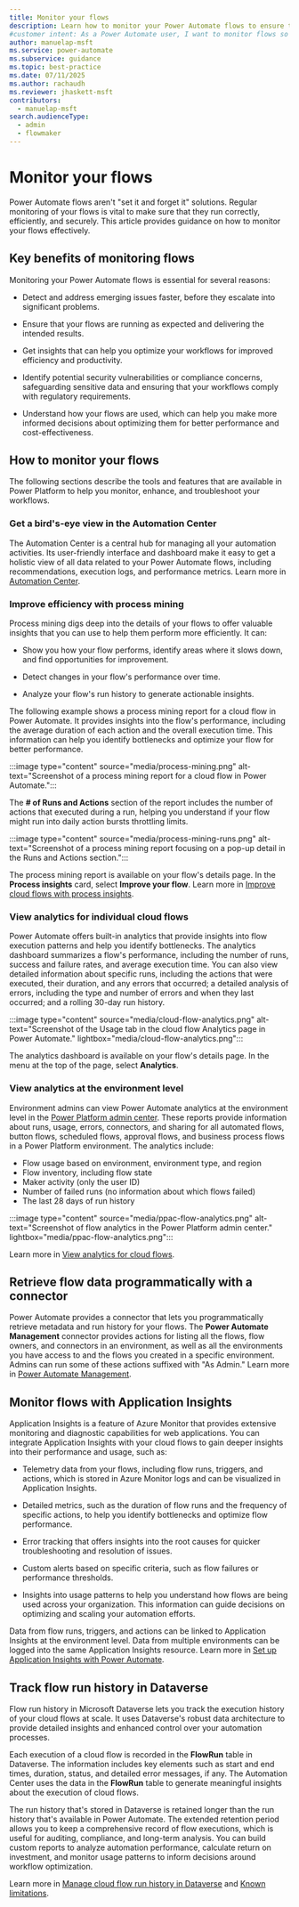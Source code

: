 ```yaml
---
title: Monitor your flows
description: Learn how to monitor your Power Automate flows to ensure that they run correctly, efficiently, and securely.
#customer intent: As a Power Automate user, I want to monitor flows so that I can ensure workflows run smoothly and efficiently.
author: manuelap-msft
ms.service: power-automate
ms.subservice: guidance
ms.topic: best-practice
ms.date: 07/11/2025
ms.author: rachaudh
ms.reviewer: jhaskett-msft
contributors:
  - manuelap-msft
search.audienceType:
  - admin
  - flowmaker
---
```


# Monitor your flows

Power Automate flows aren't "set it and forget it" solutions. Regular monitoring of your flows is vital to make sure that they run correctly, efficiently, and securely. This article provides guidance on how to monitor your flows effectively.

## Key benefits of monitoring flows

Monitoring your Power Automate flows is essential for several reasons:

- Detect and address emerging issues faster, before they escalate into significant problems.

- Ensure that your flows are running as expected and delivering the intended results.

- Get insights that can help you optimize your workflows for improved efficiency and productivity.

- Identify potential security vulnerabilities or compliance concerns, safeguarding sensitive data and ensuring that your workflows comply with regulatory requirements.

- Understand how your flows are used, which can help you make more informed decisions about optimizing them for better performance and cost-effectiveness.

## How to monitor your flows

The following sections describe the tools and features that are available in Power Platform to help you monitor, enhance, and troubleshoot your workflows.

### Get a bird's-eye view in the Automation Center

The Automation Center is a central hub for managing all your automation activities. Its user-friendly interface and dashboard make it easy to get a holistic view of all data related to your Power Automate flows, including recommendations, execution logs, and performance metrics. Learn more in [Automation Center](/power-automate/automation-center-overview).

### Improve efficiency with process mining

Process mining digs deep into the details of your flows to offer valuable insights that you can use to help them perform more efficiently. It can:

- Show you how your flow performs, identify areas where it slows down, and find opportunities for improvement.

- Detect changes in your flow's performance over time.

- Analyze your flow's run history to generate actionable insights.

The following example shows a process mining report for a cloud flow in Power Automate. It provides insights into the flow's performance, including the average duration of each action and the overall execution time. This information can help you identify bottlenecks and optimize your flow for better performance.

:::image type="content" source="media/process-mining.png" alt-text="Screenshot of a process mining report for a cloud flow in Power Automate.":::

The **# of Runs and Actions** section of the report includes the number of actions that executed during a run, helping you understand if your flow might run into daily action bursts throttling limits.

:::image type="content" source="media/process-mining-runs.png" alt-text="Screenshot of a process mining report focusing on a pop-up detail in the Runs and Actions section.":::

The process mining report is available on your flow's details page. In the **Process insights** card, select **Improve your flow**. Learn more in [Improve cloud flows with process insights](/power-automate/process-mining-cloud-flow-process-insights).

### View analytics for individual cloud flows

Power Automate offers built-in analytics that provide insights into flow execution patterns and help you identify bottlenecks. The analytics dashboard summarizes a flow's performance, including the number of runs, success and failure rates, and average execution time. You can also view detailed information about specific runs, including the actions that were executed, their duration, and any errors that occurred; a detailed analysis of errors, including the type and number of errors and when they last occurred; and a rolling 30-day run history.
  
:::image type="content" source="media/cloud-flow-analytics.png" alt-text="Screenshot of the Usage tab in the cloud flow Analytics page in Power Automate." lightbox="media/cloud-flow-analytics.png":::

The analytics dashboard is available on your flow's details page. In the menu at the top of the page, select **Analytics**.

### View analytics at the environment level

Environment admins can view Power Automate analytics at the environment level in the [Power Platform admin center](https://admin.powerplatform.microsoft.com/analytics/flow). These reports provide information about runs, usage, errors, connectors, and sharing for all automated flows, button flows, scheduled flows, approval flows, and business process flows in a Power Platform environment. The analytics include:

- Flow usage based on environment, environment type, and region
- Flow inventory, including flow state
- Maker activity (only the user ID)
- Number of failed runs (no information about which flows failed)
- The last 28 days of run history

:::image type="content" source="media/ppac-flow-analytics.png" alt-text="Screenshot of flow analytics in the Power Platform admin center." lightbox="media/ppac-flow-analytics.png":::

Learn more in [View analytics for cloud flows](/power-platform/admin/analytics-flow).

## Retrieve flow data programmatically with a connector

Power Automate provides a connector that lets you programmatically retrieve metadata and run history for your flows. The **Power Automate Management** connector provides actions for listing all the flows, flow owners, and connectors in an environment, as well as all the environments you have access to and the flows you created in a specific environment. Admins can run some of these actions suffixed with "As Admin." Learn more in [Power Automate Management](/connectors/flowmanagement/).

## Monitor flows with Application Insights

Application Insights is a feature of Azure Monitor that provides extensive monitoring and diagnostic capabilities for web applications. You can integrate Application Insights with your cloud flows to gain deeper insights into their performance and usage, such as:

- Telemetry data from your flows, including flow runs, triggers, and actions, which is stored in Azure Monitor logs and can be visualized in Application Insights.

- Detailed metrics, such as the duration of flow runs and the frequency of specific actions, to help you identify bottlenecks and optimize flow performance.

- Error tracking that offers insights into the root causes for quicker troubleshooting and resolution of issues.

- Custom alerts based on specific criteria, such as flow failures or performance thresholds.

- Insights into usage patterns to help you understand how flows are being used across your organization. This information can guide decisions on optimizing and scaling your automation efforts.

Data from flow runs, triggers, and actions can be linked to Application Insights at the environment level. Data from multiple environments can be logged into the same Application Insights resource. Learn more in [Set up Application Insights with Power Automate](/power-platform/admin/app-insights-cloud-flow).

## Track flow run history in Dataverse

Flow run history in Microsoft Dataverse lets you track the execution history of your cloud flows at scale. It uses Dataverse's robust data architecture to provide detailed insights and enhanced control over your automation processes.

Each execution of a cloud flow is recorded in the **FlowRun** table in Dataverse. The information includes key elements such as start and end times, duration, status, and detailed error messages, if any. The Automation Center uses the data in the **FlowRun** table to generate meaningful insights about the execution of cloud flows.

The run history that's stored in Dataverse is retained longer than the run history that's available in Power Automate. The extended retention period allows you to keep a comprehensive record of flow executions, which is useful for auditing, compliance, and long-term analysis. You can build custom reports to analyze automation performance, calculate return on investment, and monitor usage patterns to inform decisions around workflow optimization.

Learn more in [Manage cloud flow run history in Dataverse](/power-automate/dataverse/cloud-flow-run-metadata) and [Known limitations](/power-automate/dataverse/cloud-flow-run-metadata#known-limitations).
